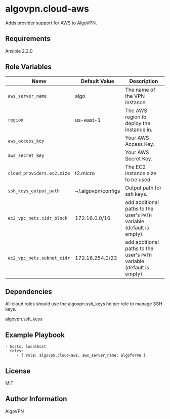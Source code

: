 algovpn.cloud-aws
=========

Adds provider support for AWS to AlgoVPN.

Requirements
------------

Ansible 2.2.0

Role Variables
--------------

| Name           | Default Value | Description                        |
| -------------- | ------------- | -----------------------------------|
| `aws_server_name` | algo | The name of the VPN instance. |
| `region` | us-east-1 | The AWS region to deploy the instance in. |
| `aws_access_key` |  | Your AWS Access Key. |
| `aws_secret_key` |  | Your AWS Secret Key. |
| `cloud_providers.ec2.size`| t2.micro|  The EC2 instance size to be used. |
| `ssh_keys_output_path`| ~/.algovpn/configs | Output path for ssh keys.|
| `ec2_vpc_nets.cidr_block`| 172.16.0.0/16 | add additional paths to the user's `PATH` variable (default is empty).|
| `ec2_vpc_nets.subnet_cidr`| 172.16.254.0/23 | add additional paths to the user's `PATH` variable (default is empty).|

Dependencies
------------
All cloud roles should use the algovpn.ssh_keys helper role to manage
SSH keys.

algovpn.ssh_keys

Example Playbook
----------------

    - hosts: localhost
      roles:
         - { role: algovpn.cloud-aws, aws_server_name: algoforme }

License
-------

MIT

Author Information
------------------

AlgoVPN